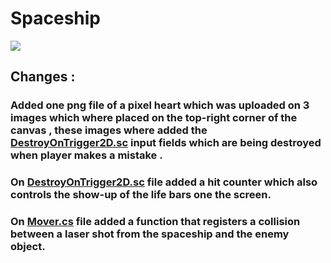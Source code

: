 # Spaceship

[![](http://img.youtube.com/vi/geWZbNKDEiI/0.jpg)](http://www.youtube.com/watch?v=geWZbNKDEiI "Spaceship")

## Changes :
### Added one png file of a pixel heart which was uploaded on 3 images which where placed on the top-right corner of the canvas , these images where added the [DestroyOnTrigger2D.sc](https://github.com/VictoKu1/HWEx4A/blob/main/Assets/Scripts/3-collisions/DestroyOnTrigger2D.cs) input fields which are being destroyed when player makes a mistake .

### On [DestroyOnTrigger2D.sc](https://github.com/VictoKu1/HWEx4A/blob/main/Assets/Scripts/3-collisions/DestroyOnTrigger2D.cs) file added a hit counter which also controls the show-up of the life bars one the screen.

### On [Mover.cs](https://github.com/VictoKu1/HWEx4A/blob/main/Assets/Scripts/1-movers/Mover.cs) file added a function that registers a collision between a laser shot from the spaceship and the enemy object.
